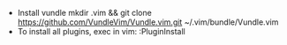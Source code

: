 * Install vundle
    mkdir .vim && git clone https://github.com/VundleVim/Vundle.vim.git ~/.vim/bundle/Vundle.vim
* To install all plugins, exec in vim:
    :PluginInstall